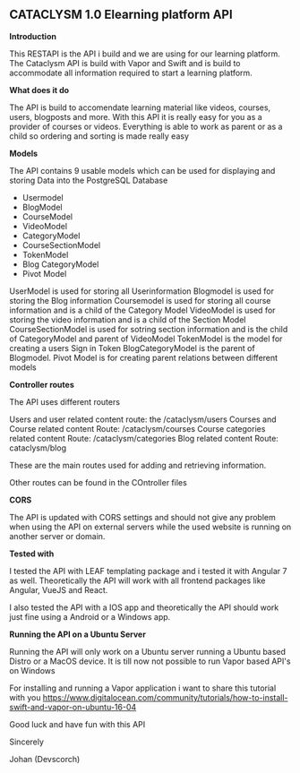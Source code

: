 <h2> CATACLYSM 1.0 Elearning platform API</h2>
   
<b>Introduction</b>

This RESTAPI is the API i build and we are using for our learning platform. The Cataclysm API is build with Vapor and Swift and is build to accommodate all information required to start a learning platform.

<b>What does it do</b>

The API is build to accomendate learning material like videos, courses, users, blogposts and more. With this API it is really easy for you as a provider of courses or videos. Everything is able to work as parent or as a child so ordering and sorting is made really easy

<b>Models</b>

The API contains 9 usable models which can be used for displaying and storing Data into the PostgreSQL Database

- Usermodel
- BlogModel
- CourseModel
- VideoModel
- CategoryModel
- CourseSectionModel
- TokenModel
- Blog CategoryModel
- Pivot Model

UserModel is used for storing all Userinformation
Blogmodel is used for storing the Blog information
Coursemodel is used for storing all course information and is a child of the Category Model
VideoModel is used for storing the video information and is a child of the Section Model
CourseSectionModel is used for sotring section information and is the child of CategoryModel and parent of VideoModel
TokenModel is the model for creating a users Sign in Token
BlogCategoryModel is the parent of Blogmodel.
Pivot Model is for creating parent relations between different models

<b>Controller routes</b>

The API uses different routers

Users and user related content route: the /cataclysm/users 
Courses and Course related content Route: /cataclysm/courses
Course categories related content Route: /cataclysm/categories
Blog related content Route: cataclysm/blog

These are the main routes used for adding and retrieving information. 

Other routes can be found in the COntroller files

<b>CORS</b>

The API is updated with CORS settings and should not give any problem when using the API on external servers while the used website is running on another server or domain.

<b>Tested with</b>

I tested the API with LEAF templating package and i tested it with Angular 7 as well. Theoretically the API will work with all frontend packages like Angular, VueJS and React. 

I also tested the API with a IOS app and theoretically the API should work just fine using a Android or a Windows app.

<b>Running the API on a Ubuntu Server</b>

Running the API will only work on a Ubuntu server running a Ubuntu based Distro or a MacOS device. It is till now not possible to run Vapor based API's on Windows

For installing and running a Vapor application i want to share this tutorial with you
https://www.digitalocean.com/community/tutorials/how-to-install-swift-and-vapor-on-ubuntu-16-04

Good luck and have fun with this API

Sincerely

Johan (Devscorch)



